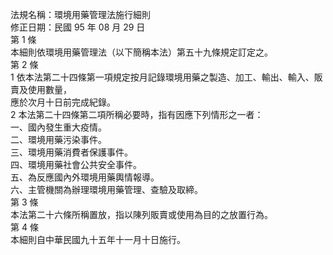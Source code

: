 法規名稱：環境用藥管理法施行細則  
修正日期：民國 95 年 08 月 29 日  
第 1 條  
本細則依環境用藥管理法（以下簡稱本法）第五十九條規定訂定之。  
第 2 條  
1 依本法第二十四條第一項規定按月記錄環境用藥之製造、加工、輸出、輸入、販賣及使用數量，  
應於次月十日前完成紀錄。  
2 本法第二十四條第二項所稱必要時，指有因應下列情形之一者：  
一、國內發生重大疫情。  
二、環境用藥污染事件。  
三、環境用藥消費者保護事件。  
四、環境用藥社會公共安全事件。  
五、為反應國內外環境用藥輿情報導。  
六、主管機關為辦理環境用藥管理、查驗及取締。  
第 3 條  
本法第二十六條所稱置放，指以陳列販賣或使用為目的之放置行為。  
第 4 條  
本細則自中華民國九十五年十一月十日施行。  


